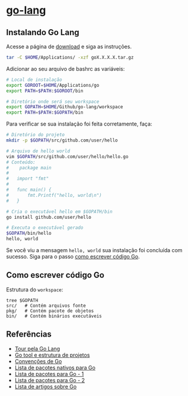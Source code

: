 # [go-lang](https://golang.org/)

## Instalando Go Lang

Acesse a página de [download](https://golang.org/dl/) e siga as instruções.

```sh
tar -C $HOME/Applications/ -xzf goX.X.X.X.tar.gz
```

Adicionar ao seu arquivo de bashrc as variáveis:

```sh
# Local de instalação
export GOROOT=$HOME/Applications/go
export PATH=$PATH:$GOROOT/bin

# Diretório onde será seu workspace
export GOPATH=$HOME/Github/go-lang/workspace
export PATH=$PATH:$GOPATH/bin
```

Para verificar se sua instalação foi feita corretamente, faça:

```sh
# Diretório do projeto
mkdir -p $GOPATH/src/github.com/user/hello

# Arquivo de hello world
vim $GOPATH/src/github.com/user/hello/hello.go
# Conteúdo:
#    package main
#
#   import "fmt"
#
#   func main() {
#       fmt.Printf("hello, world\n")
#   }

# Cria o executável hello em $GOPATH/bin
go install github.com/user/hello

# Executa o executável gerado
$GOPATH/bin/hello
hello, world
```

Se você viu a mensagem `hello, world` sua instalação foi concluída com sucesso. 
Siga para o passo [como escrever código Go](https://golang.org/doc/code.html).

## Como escrever código Go

Estrutura do `workspace`:

```
tree $GOPATH
src/   # Contém arquivos fonte
pkg/   # Contém pacote de objetos
bin/   # Contém binários executáveis
```

## Referências

- [Tour pela Go Lang](https://tour.golang.org/)
- [Go tool e estrutura de projetos](https://golang.org/doc/code.html)
- [Convenções de Go](https://golang.org/doc/effective_go.html)
- [Lista de pacotes nativos para Go](https://golang.org/pkg/)
- [Lista de pacotes para Go - 1](https://github.com/golang/go/wiki/Projects)
- [Lista de pacotes para Go - 2](https://godoc.org/)
- [Lista de artigos sobre Go](https://golang.org/doc/#articles)
